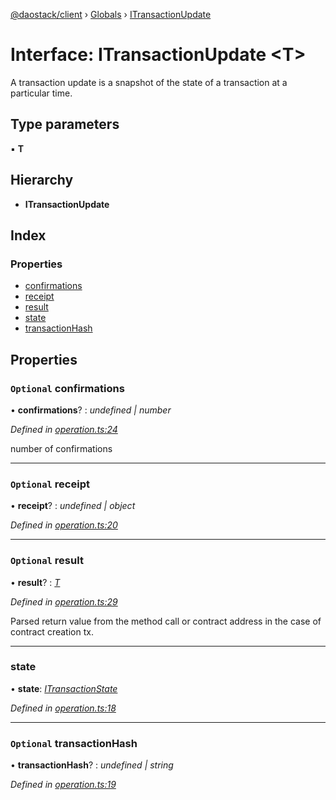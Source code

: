 [@daostack/client](../README.md) › [Globals](../globals.md) › [ITransactionUpdate](itransactionupdate.md)

# Interface: ITransactionUpdate <**T**>

A transaction update is a snapshot of the state of a transaction at a particular time.

## Type parameters

▪ **T**

## Hierarchy

* **ITransactionUpdate**

## Index

### Properties

* [confirmations](itransactionupdate.md#optional-confirmations)
* [receipt](itransactionupdate.md#optional-receipt)
* [result](itransactionupdate.md#optional-result)
* [state](itransactionupdate.md#state)
* [transactionHash](itransactionupdate.md#optional-transactionhash)

## Properties

### `Optional` confirmations

• **confirmations**? : *undefined | number*

*Defined in [operation.ts:24](https://github.com/daostack/client/blob/5e8078f/src/operation.ts#L24)*

 number of confirmations

___

### `Optional` receipt

• **receipt**? : *undefined | object*

*Defined in [operation.ts:20](https://github.com/daostack/client/blob/5e8078f/src/operation.ts#L20)*

___

### `Optional` result

• **result**? : *[T](undefined)*

*Defined in [operation.ts:29](https://github.com/daostack/client/blob/5e8078f/src/operation.ts#L29)*

Parsed return value from the method call
or contract address in the case of contract creation tx.

___

###  state

• **state**: *[ITransactionState](../enums/itransactionstate.md)*

*Defined in [operation.ts:18](https://github.com/daostack/client/blob/5e8078f/src/operation.ts#L18)*

___

### `Optional` transactionHash

• **transactionHash**? : *undefined | string*

*Defined in [operation.ts:19](https://github.com/daostack/client/blob/5e8078f/src/operation.ts#L19)*
